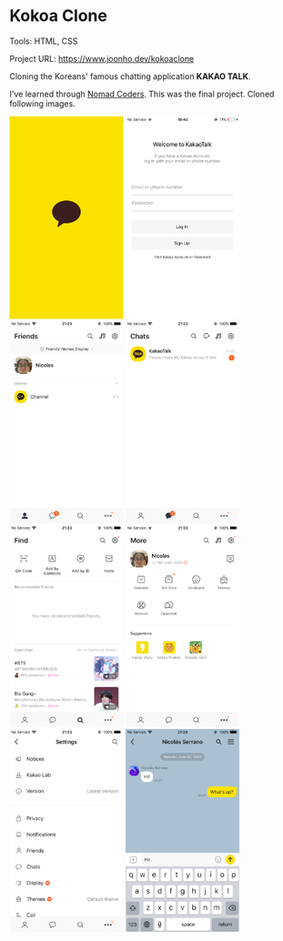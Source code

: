 # Kokoa Clone

Tools: HTML, CSS

Project URL: <https://www.joonho.dev/kokoaclone>

Cloning the Koreans' famous chatting application **KAKAO TALK**.

I've learned through [Nomad Coders](https://nomadcoders.co/). This was the final project. Cloned following images.

<img src = "/img/kokoa/01.png" width=200px>

<img src = "/img/kokoa/02.png" width=200px>

<img src = "/img/kokoa/03.png" width=200px>

<img src = "/img/kokoa/04.png" width=200px>

<img src = "/img/kokoa/05.png" width=200px>

<img src = "/img/kokoa/06.png" width=200px>

<img src = "/img/kokoa/07.png" width=200px>

<img src = "/img/kokoa/09.png" width=200px>
